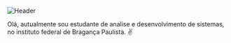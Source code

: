 ![Header](.)

<p>Olá, autualmente sou estudante de analise e desenvolvimento de sistemas, no instituto federal de Bragança Paulista. ✌️ </p>
<div>

</div>


